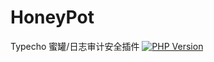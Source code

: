 # HoneyPot
 Typecho 蜜罐/日志审计安全插件
[![PHP Version](https://img.shields.io/badge/php-%3E%3D7.1-8892BF.svg)](http://www.php.net/)
